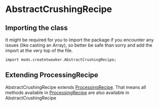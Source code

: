 # AbstractCrushingRecipe

## Importing the class

It might be required for you to import the package if you encounter any issues (like casting an Array), so better be safe than sorry and add the import at the very top of the file.
```zenscript
import mods.createtweaker.AbstractCrushingRecipe;
```


## Extending ProcessingRecipe

AbstractCrushingRecipe extends [ProcessingRecipe](/mods/CreateTweaker/recipe/type/ProcessingRecipe). That means all methods available in [ProcessingRecipe](/mods/CreateTweaker/recipe/type/ProcessingRecipe) are also available in AbstractCrushingRecipe

